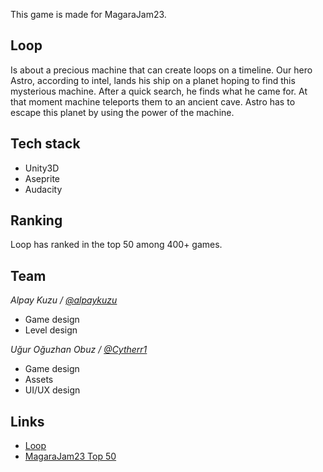 This game is made for MagaraJam23.

## Loop
Is about a precious machine that can create loops on a timeline. Our hero Astro, according to intel, lands his ship on a planet hoping to find this mysterious machine. After a quick search, he finds what he came for. At that moment machine teleports them to an ancient cave. Astro has to escape this planet by using the power of the machine.

## Tech stack

- Unity3D
- Aseprite
- Audacity

## Ranking

Loop has ranked in the top 50 among 400+ games.

## Team

*Alpay Kuzu / [@alpaykuzu](https://github.com/alpaykuzu)*
- Game design
- Level design

*Uğur Oğuzhan Obuz / [@Cytherr1](https://github.com/cytherr1)*
- Game design
- Assets
- UI/UX design

## Links

- [Loop](https://magarajam.com/game/loop)
- [MagaraJam23 Top 50](https://magarajam.com/jam/dashboard?filterBy=top50)
